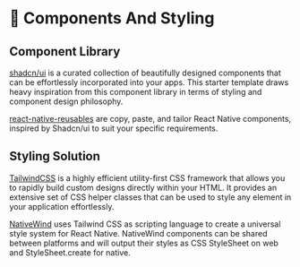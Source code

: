 # 🧱 Components And Styling

## Component Library

[shadcn/ui](https://ui.shadcn.com/) is a curated collection of beautifully designed components that can be effortlessly incorporated into your apps. This starter template draws heavy inspiration from this component library in terms of styling and component design philosophy.

[react-native-reusables](https://github.com/mrzachnugent/react-native-reusables) are copy, paste, and tailor React Native components, inspired by Shadcn/ui to suit your specific requirements.

## Styling Solution

[TailwindCSS](https://tailwindcss.com/) is a highly efficient utility-first CSS framework that allows you to rapidly build custom designs directly within your HTML. It provides an extensive set of CSS helper classes that can be used to style any element in your application effortlessly.

[NativeWind](https://www.nativewind.dev/) uses Tailwind CSS as scripting language to create a universal style system for React Native. NativeWind components can be shared between platforms and will output their styles as CSS StyleSheet on web and StyleSheet.create for native.
